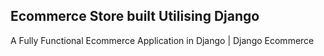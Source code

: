 
## Ecommerce Store built Utilising Django
A Fully Functional Ecommerce Application in Django | Django Ecommerce  






